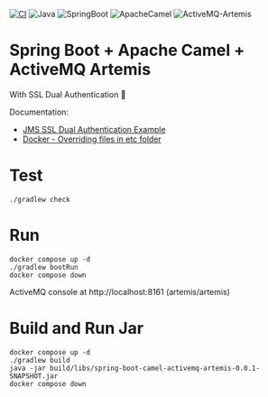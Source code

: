 [![CI](https://github.com/rogervinas/spring-boot-camel-activemq-artemis/actions/workflows/ci.yml/badge.svg)](https://github.com/rogervinas/spring-boot-camel-activemq-artemis/actions/workflows/ci.yml)
![Java](https://img.shields.io/badge/Java-21-blue?labelColor=black)
![SpringBoot](https://img.shields.io/badge/SpringBoot-3.3.x-blue?labelColor=black)
![ApacheCamel](https://img.shields.io/badge/ApacheCamel-4.8.x-blue?labelColor=black)
![ActiveMQ-Artemis](https://img.shields.io/badge/ActiveMQ--Artemis-2.38.0-blue?labelColor=black)



# Spring Boot + Apache Camel + ActiveMQ Artemis

With SSL Dual Authentication 🚀

Documentation:

* [JMS SSL Dual Authentication Example](https://github.com/apache/activemq-artemis/tree/2.30.0/examples/features/standard/ssl-enabled-dual-authentication)
* [Docker - Overriding files in etc folder](https://activemq.apache.org/components/artemis/documentation/latest/docker.html#overriding-files-in-etc-folder)

# Test
```shell
./gradlew check
```

# Run
```shell
docker compose up -d
./gradlew bootRun
docker compose down
```

ActiveMQ console at http://localhost:8161 (artemis/artemis)

# Build and Run Jar
```shell
docker compose up -d
./gradlew build
java -jar build/libs/spring-boot-camel-activemq-artemis-0.0.1-SNAPSHOT.jar
docker compose down
```
